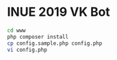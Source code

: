# INUE 2019 VK Bot
```bash
cd www
php composer install
cp config.sample.php config.php
vi config.php
```